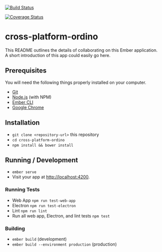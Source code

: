 [![Build Status](https://travis-ci.org/AdamWard1995/cross-platform-ordino.svg?branch=master)](https://travis-ci.org/AdamWard1995/cross-platform-ordino)

[![Coverage Status](https://img.shields.io/coveralls/AdamWard1995/cross-platform-ordino.svg)](https://img.shields.io/coveralls/AdamWard1995/cross-platform-ordino.svg)

# cross-platform-ordino

This README outlines the details of collaborating on this Ember application.
A short introduction of this app could easily go here.

## Prerequisites

You will need the following things properly installed on your computer.

* [Git](https://git-scm.com/)
* [Node.js](https://nodejs.org/) (with NPM)
* [Ember CLI](https://ember-cli.com/)
* [Google Chrome](https://google.com/chrome/)

## Installation

* `git clone <repository-url>` this repository
* `cd cross-platform-ordino`
* `npm install && bower install`

## Running / Development

* `ember serve`
* Visit your app at [http://localhost:4200](http://localhost:4200).


### Running Tests

* Web App `npm run test-web-app`
* Electron `npm run test-electron`
* Lint `npm run lint`
* Run all web app, Electron, and lint tests `npm test`

### Building

* `ember build` (development)
* `ember build --environment production` (production)
